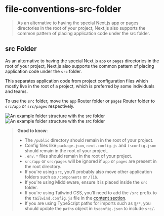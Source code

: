 # file-conventions-src-folder

> As an alternative to having the special Next.js app or pages directories in the root of your project, Next.js also supports the common pattern of placing application code under the src folder.



## src Folder

As an alternative to having the special Next.js `app` or `pages` directories in the root of your project, Next.js also supports the common pattern of placing application code under the `src` folder.

This separates application code from project configuration files which mostly live in the root of a project, which is preferred by some individuals and teams.

To use the `src` folder, move the `app` Router folder or `pages` Router folder to `src/app` or `src/pages` respectively.

![An example folder structure with the `src` folder](/_next/image?url=https%3A%2F%2Fh8DxKfmAPhn8O0p3.public.blob.vercel-storage.com%2Fdocs%2Flight%2Fproject-organization-src-directory.png&w=3840&q=75)![An example folder structure with the `src` folder](/_next/image?url=https%3A%2F%2Fh8DxKfmAPhn8O0p3.public.blob.vercel-storage.com%2Fdocs%2Fdark%2Fproject-organization-src-directory.png&w=3840&q=75)

> **Good to know**:
> 
> *   The `/public` directory should remain in the root of your project.
> *   Config files like `package.json`, `next.config.js` and `tsconfig.json` should remain in the root of your project.
> *   `.env.*` files should remain in the root of your project.
> *   `src/app` or `src/pages` will be ignored if `app` or `pages` are present in the root directory.
> *   If you're using `src`, you'll probably also move other application folders such as `/components` or `/lib`.
> *   If you're using Middleware, ensure it is placed inside the `src` folder.
> *   If you're using Tailwind CSS, you'll need to add the `/src` prefix to the `tailwind.config.js` file in the [content section](https://tailwindcss.com/docs/content-configuration).
> *   If you are using TypeScript paths for imports such as `@/*`, you should update the `paths` object in `tsconfig.json` to include `src/`.
